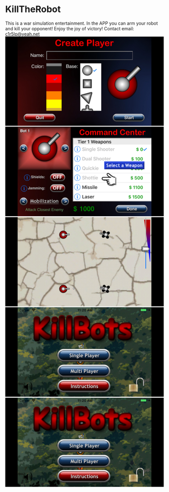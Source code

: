 # KillTheRobot
This is a war simulation entertainment. In the APP you can arm your robot and kill your opponent! Enjoy the joy of victory!
Contact email: c1r5lp@yeah.net
![Image text](https://github.com/ZuoWd/KillTheRobot/blob/master/0x0ss%20(1).jpg)
![Image text](https://github.com/ZuoWd/KillTheRobot/blob/master/0x0ss%20(2).jpg)
![Image text](https://github.com/ZuoWd/KillTheRobot/blob/master/0x0ss%20(3).jpg)
![Image text](https://github.com/ZuoWd/KillTheRobot/blob/master/0x0ss.jpg)
![Image text](https://github.com/ZuoWd/KillTheRobot/blob/master/0x0ss.jpg)

